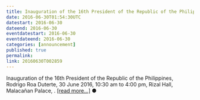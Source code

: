 ```yaml
---
title: Inauguration of the 16th President of the Republic of the Philippines
date: 2016-06-30T01:54:30UTC
datestart: 2016-06-30
dateend: 2016-06-30
eventdatestart: 2016-06-30
eventdateend: 2016-06-30
categories: [announcement]
published: true
permalink: 
link: 20160630T002859
---
```


Inauguration of the 16th President of the Republic of the Philippines, Rodrigo Roa Duterte, 30 June 2016, 10:30 am to 4:00 pm, Rizal Hall, Malacañan Palace, .
<a href="/post/{{ page.link }}.html">[read more...]</a> &#x25cf;
